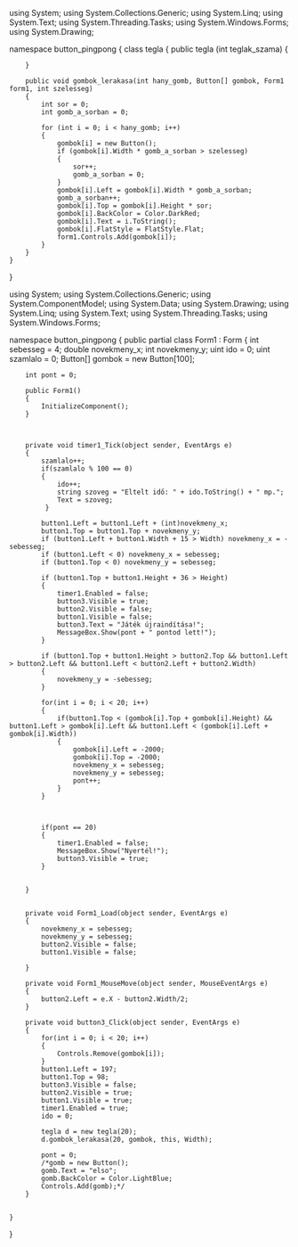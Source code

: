 using System;
using System.Collections.Generic;
using System.Linq;
using System.Text;
using System.Threading.Tasks;
using System.Windows.Forms;
using System.Drawing;

namespace button_pingpong
{
    class tegla
    {
        public tegla (int teglak_szama)
        {

        }

        public void gombok_lerakasa(int hany_gomb, Button[] gombok, Form1 form1, int szelesseg)
        {
            int sor = 0;
            int gomb_a_sorban = 0;

            for (int i = 0; i < hany_gomb; i++)
            {
                gombok[i] = new Button();
                if (gombok[i].Width * gomb_a_sorban > szelesseg)
                {
                    sor++;
                    gomb_a_sorban = 0;
                }
                gombok[i].Left = gombok[i].Width * gomb_a_sorban;
                gomb_a_sorban++;
                gombok[i].Top = gombok[i].Height * sor;
                gombok[i].BackColor = Color.DarkRed;
                gombok[i].Text = i.ToString();
                gombok[i].FlatStyle = FlatStyle.Flat;
                form1.Controls.Add(gombok[i]);
            }
        }
    }
}





















using System;
using System.Collections.Generic;
using System.ComponentModel;
using System.Data;
using System.Drawing;
using System.Linq;
using System.Text;
using System.Threading.Tasks;
using System.Windows.Forms;

namespace button_pingpong
{
    public partial class Form1 : Form
    {
        int sebesseg = 4;
        double novekmeny_x;
        int novekmeny_y;
        uint ido = 0;
        uint szamlalo = 0;
        Button[] gombok = new Button[100];

        int pont = 0;

        public Form1()
        {
            InitializeComponent();
        }

        

        private void timer1_Tick(object sender, EventArgs e)
        {
            szamlalo++;
            if(szamlalo % 100 == 0)
            {
                ido++;
                string szoveg = "Eltelt idő: " + ido.ToString() + " mp.";
                Text = szoveg;
             }

            button1.Left = button1.Left + (int)novekmeny_x;
            button1.Top = button1.Top + novekmeny_y;
            if (button1.Left + button1.Width + 15 > Width) novekmeny_x = -sebesseg;
            if (button1.Left < 0) novekmeny_x = sebesseg;
            if (button1.Top < 0) novekmeny_y = sebesseg;

            if (button1.Top + button1.Height + 36 > Height)
            {
                timer1.Enabled = false;
                button3.Visible = true;
                button2.Visible = false;
                button1.Visible = false;
                button3.Text = "Játék újraindítása!";
                MessageBox.Show(pont + " pontod lett!");
            }

            if (button1.Top + button1.Height > button2.Top && button1.Left > button2.Left && button1.Left < button2.Left + button2.Width)
            {
                novekmeny_y = -sebesseg;
            }

            for(int i = 0; i < 20; i++)
            {
                if(button1.Top < (gombok[i].Top + gombok[i].Height) && button1.Left > gombok[i].Left && button1.Left < (gombok[i].Left + gombok[i].Width))
                {
                    gombok[i].Left = -2000;
                    gombok[i].Top = -2000;
                    novekmeny_x = sebesseg;
                    novekmeny_y = sebesseg;
                    pont++;
                }
            }

            

            if(pont == 20)
            {
                timer1.Enabled = false;
                MessageBox.Show("Nyertél!");
                button3.Visible = true;
            }
       

        }


        private void Form1_Load(object sender, EventArgs e)
        {
            novekmeny_x = sebesseg;
            novekmeny_y = sebesseg;
            button2.Visible = false;
            button1.Visible = false;

        }

        private void Form1_MouseMove(object sender, MouseEventArgs e)
        {
            button2.Left = e.X - button2.Width/2;
        }

        private void button3_Click(object sender, EventArgs e)
        {
            for(int i = 0; i < 20; i++)
            {
                Controls.Remove(gombok[i]);
            }
            button1.Left = 197;
            button1.Top = 98;
            button3.Visible = false;
            button2.Visible = true;
            button1.Visible = true;
            timer1.Enabled = true;
            ido = 0;

            tegla d = new tegla(20);
            d.gombok_lerakasa(20, gombok, this, Width);

            pont = 0;
            /*gomb = new Button();
            gomb.Text = "elso";
            gomb.BackColor = Color.LightBlue;
            Controls.Add(gomb);*/
        }

      
    }
}
